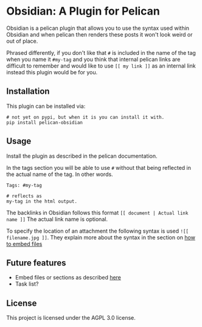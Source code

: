 Obsidian: A Plugin for Pelican
============================

<!-- [![Build Status](https://img.shields.io/github/workflow/status/pelican-plugins/series/build)](https://github.com/pelican-plugins/series/actions)
[![PyPI Version](https://img.shields.io/pypi/v/pelican-series)](https://pypi.org/project/pelican-series/)
![License](https://img.shields.io/pypi/l/pelican-series?color=blue) -->

Obsidian is a pelican plugin that allows you to use the syntax used within Obsidian and when pelican then renders these posts it won't look weird or out of place.

Phrased differently, if you don't like that `#` is included in the name of the tag when you name it `#my-tag` and you think that internal pelican links are difficult to remember and would like to use `[[ my link ]]` as an internal link instead this plugin would be for you.


Installation
------------

This plugin can be installed via:

    # not yet on pypi, but when it is you can install it with.
    pip install pelican-obsidian

Usage
-----
Install the plugin as described in the pelican documentation.

In the tags section you will be able to use `#` without that being reflected in the actual name of the tag. In other words.

```
Tags: #my-tag

# reflects as
my-tag in the html output.
```

The backlinks in Obsidian follows this format `[[ document | Actual link name ]]` The actual link name is optional.

To specify the location of an attachment the following syntax is used `![[ filename.jpg ]]`. They explain more about the syntax in the section on [how to embed files](https://help.obsidian.md/How+to/Embed+files)


Future features
---------------

- Embed files or sections as described [here](https://help.obsidian.md/How+to/Format+your+notes)
- Task list?


<!-- Contributing
------------

Contributions are welcome and much appreciated. Every little bit helps. You can contribute by improving the documentation, adding missing features, and fixing bugs. You can also help out by reviewing and commenting on [existing issues][].

To start contributing to this plugin, review the [Contributing to Pelican][] documentation, beginning with the **Contributing Code** section.

[existing issues]: https://github.com/pelican-plugins/series/issues
[Contributing to Pelican]: https://docs.getpelican.com/en/latest/contribute.html -->

License
-------

This project is licensed under the AGPL 3.0 license.
